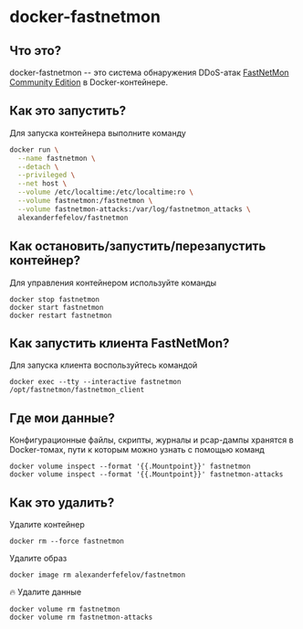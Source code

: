# docker-fastnetmon

## Что это?

docker-fastnetmon -- это система обнаружения DDoS-атак [FastNetMon Community Edition](https://github.com/pavel-odintsov/fastnetmon) в Docker-контейнере.

## Как это запустить?

Для запуска контейнера выполните команду

```bash
docker run \
  --name fastnetmon \
  --detach \
  --privileged \
  --net host \
  --volume /etc/localtime:/etc/localtime:ro \
  --volume fastnetmon:/fastnetmon \
  --volume fastnetmon-attacks:/var/log/fastnetmon_attacks \
  alexanderfefelov/fastnetmon
```

## Как остановить/запустить/перезапустить контейнер?

Для управления контейнером используйте команды

    docker stop fastnetmon
    docker start fastnetmon
    docker restart fastnetmon

## Как запустить клиента FastNetMon?

Для запуска клиента воспользуйтесь командой

    docker exec --tty --interactive fastnetmon /opt/fastnetmon/fastnetmon_client

## Где мои данные?

Конфигурационные файлы, скрипты, журналы и pcap-дампы хранятся в Docker-томах,
пути к которым можно узнать с помощью команд

    docker volume inspect --format '{{.Mountpoint}}' fastnetmon
    docker volume inspect --format '{{.Mountpoint}}' fastnetmon-attacks

## Как это удалить?

Удалите контейнер

    docker rm --force fastnetmon

Удалите образ

    docker image rm alexanderfefelov/fastnetmon

:fire: Удалите данные

    docker volume rm fastnetmon
    docker volume rm fastnetmon-attacks
